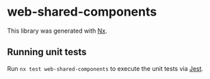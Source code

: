# web-shared-components

This library was generated with [Nx](https://nx.dev).

## Running unit tests

Run `nx test web-shared-components` to execute the unit tests via [Jest](https://jestjs.io).
